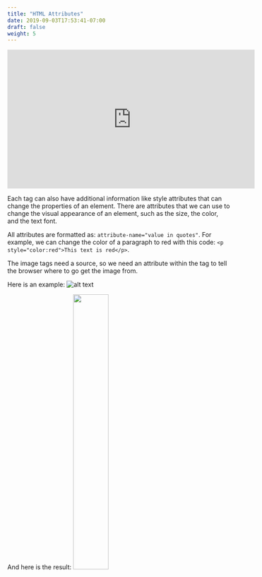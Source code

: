 ```yaml
---
title: "HTML Attributes"
date: 2019-09-03T17:53:41-07:00
draft: false
weight: 5
---
```


<p style="text-align: center;"><iframe width="560" height="315" src="https://www.youtube.com/embed/Y664wWizX2w" title="YouTube video player" frameborder="0" allow="accelerometer; autoplay; clipboard-write; encrypted-media; gyroscope; picture-in-picture" allowfullscreen></iframe></p>

Each tag can also have additional information like style attributes that can change the properties of an element. There are attributes that we can use to change the visual appearance of an element, such as the size, the color, and the text font.

All attributes are formatted as: `attribute-name="value in quotes"`. For example, we can change the color of a paragraph to red with this code: `<p style="color:red">This text is red</p>`.

The image tags need a source, so we need an attribute within the tag to tell the browser where to go get the image from.

Here is an example:
![alt text](../media/attribute-sm.png "img tag example")

And here is the result:
<img src="../media/benji.png" width="40%" />

